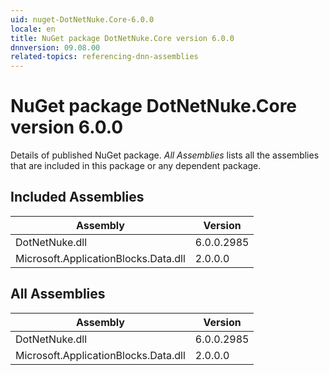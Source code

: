 ```yaml
---
uid: nuget-DotNetNuke.Core-6.0.0
locale: en
title: NuGet package DotNetNuke.Core version 6.0.0
dnnversion: 09.08.00
related-topics: referencing-dnn-assemblies
---
```


# NuGet package DotNetNuke.Core version 6.0.0
Details of published NuGet package.
*All Assemblies* lists all the assemblies that are included in this package or any dependent package.

## Included Assemblies

|Assembly|Version|
|---|---|
|DotNetNuke.dll|6.0.0.2985|
|Microsoft.ApplicationBlocks.Data.dll|2.0.0.0|

## All Assemblies

|Assembly|Version|
|---|---|
|DotNetNuke.dll|6.0.0.2985|
|Microsoft.ApplicationBlocks.Data.dll|2.0.0.0|

